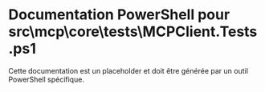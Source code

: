 # Documentation PowerShell pour src\mcp\core\tests\MCPClient.Tests.ps1

Cette documentation est un placeholder et doit être générée par un outil PowerShell spécifique.
